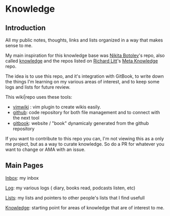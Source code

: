# Knowledge

## Introduction

All my public notes, thoughts, links and lists organized in a way that makes sense to me.

My main inspiration for this knowledge base was [Nikita Botolev](https://github.com/nikitavoloboev)'s repo, also called [knowledge](https://github.com/nikitavoloboev/knowledge) and the repos listed on [Richard Litt](https://github.com/RichardLitt)'s [Meta Knowledge](https://github.com/RichardLitt/meta-knowledge#readme) repo.

The idea is to use this repo, and it's integration with GitBook, to write down the things I'm learning on my various areas of interest, and to keep some logs and lists for future review.

This wiki|repo uses these tools:

- [vimwiki](https://github.com/vimwiki/vimwiki) : vim plugin to create wikis easily.
- [github](https://github.com): code repository for both file management and to connect with the next tool
- [gitbook](https://www.gitbook.com/): website / "book" dynamicaly generated from the github repository

If you want to contribute to this repo you can, I'm not viewing this as a only me project, but as a way to curate knowledge. So do a PR for whatever you want to change or AMA with an issue.


## Main Pages

[Inbox](inbox.md): my inbox

[Log](log/log.md): my various logs ( diary, books read, podcasts listen, etc)

[Lists](lists/lists.md): my lists and pointers to other people's lists that I find usefull

[Knowledge](knowledge/knowledge.md): starting point for areas of knowledge that are of interest to me.



